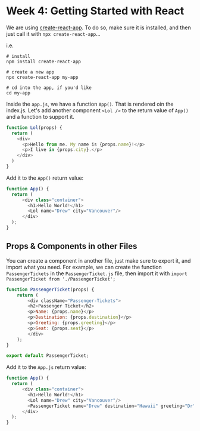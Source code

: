 # Week 4: Getting Started with React  
  
We are using [create-react-app](https://create-react-app.dev/docs/getting-started). To do so, make sure it is installed, and then just call it with `npx create-react-app`...
  
i.e.
```
# install
npm install create-react-app

# create a new app
npx create-react-app my-app

# cd into the app, if you'd like
cd my-app
```

Inside the `app.js`, we have a function `App()`. That is rendered oin the index.js. Let's add another component `<Lol />` to the return value of `App()` and a function to support it.  
  
```js
function Lol(props) {
  return (
    <div>
      <p>Hello from me. My name is {props.name}!</p>
      <p>I live in {props.city}.</p>
    </div>
  )
}
```
Add it to the `App()` return value:  
  
```js
function App() {
  return (
      <div class="container">
        <h1>Hello World!</h1>
        <Lol name="Drew" city="Vancouver"/>
      </div>
  );
}
```

## Props & Components in other Files  
  
You can create a component in another file, just make sure to export it, and import what you need. For example, we can create the function `PassengerTickets` in the `PassengerTicket.js` file, then import it with `import PassengerTicket from './PassengerTicket';`  
  
```js
function PassengerTicket(props) {
    return (
        <div className="Passenger-Tickets">
        <h2>Passenger Ticket</h2>
        <p>Name: {props.name}</p>
        <p>Destination: {props.destination}</p>
        <p>Greeting: {props.greeting}</p>
        <p>Seat: {props.seat}</p>
        </div>
    );
}

export default PassengerTicket;
```

Add it to the `App.js` return value:
```js
function App() {
  return (
      <div class="container">
        <h1>Hello World!</h1>
        <Lol name="Drew" city="Vancouver"/>
        <PassengerTicket name="Drew" destination="Hawaii" greeting="Dr" seat="44A"/>
      </div>
  );
}
```
